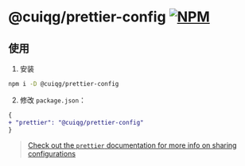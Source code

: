# @cuiqg/prettier-config [![NPM](https://img.shields.io/npm/v/%40cuiqg%2Fprettier-config?registry_uri=https%3A%2F%2Fregistry.npmmirror.com&style=social&logo=npm&logoColor=%23CB3837)](https://npmmirror.com/package/@cuiqg/prettier-config)

## 使用

1. 安装

```sh
npm i -D @cuiqg/prettier-config
```

2. 修改 `package.json`：

```diff json
{
+ "prettier": "@cuiqg/prettier-config"
}
```

> [Check out the `prettier` documentation for more info on sharing configurations](https://prettier.io/docs/en/configuration.html#sharing-configurations)
